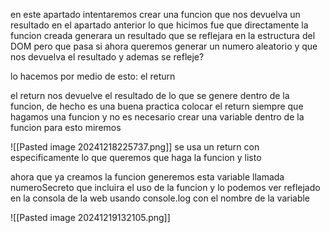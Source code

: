 en este apartado intentaremos crear una funcion que nos devuelva un resultado
en el apartado anterior lo que hicimos fue que directamente la funcion creada generara un resultado que se reflejara en la estructura del DOM pero que pasa si ahora queremos generar un numero aleatorio y que nos devuelva el resultado y ademas se refleje? 

lo hacemos por medio de esto: el return

el return nos devuelve el resultado de lo que se genere dentro de la funcion, de hecho es una buena practica colocar el return siempre que hagamos una funcion y no es necesario crear una variable dentro de la funcion para esto 
miremos

![[Pasted image 20241218225737.png]]
se usa un return con especificamente lo que queremos que haga la funcion y listo 

ahora que ya creamos la funcion generemos esta variable llamada numeroSecreto
que incluira el uso de la funcion y lo podemos ver reflejado en la consola de la web usando console.log con el nombre de la variable

![[Pasted image 20241219132105.png]]

